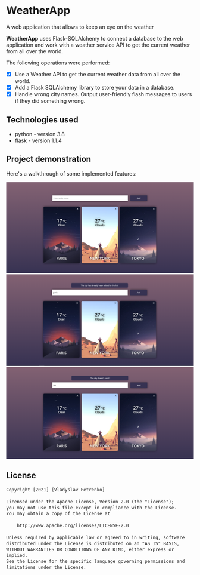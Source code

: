 # WeatherApp
A web application that allows to keep an eye on the weather

**WeatherApp** uses Flask-SQLAlchemy to connect a database to the web application and work with a weather service API to get the current weather from all over the world.

The following operations were performed:
* [x] Use a Weather API to get the current weather data from all over the world.
* [x] Add a Flask SQLAlchemy library to store your data in a database.
* [x] Handle wrong city names. Output user-friendly flash messages to users if they did something wrong.

## Technologies used

- python - version 3.8
- flask - version 1.1.4

## Project demonstration

Here's a walkthrough of some implemented features:


<img src='https://github.com/Vladpetr/WeatherApp/blob/master/Weather%20App/task/mainPage.png' title='Main Page' width='' />



<img src='https://github.com/Vladpetr/WeatherApp/blob/master/Weather%20App/task/added.png' title='Added' width='' />


<img src='https://github.com/Vladpetr/WeatherApp/blob/master/Weather%20App/task/NA.png' title='NA' width='' />

## License

    Copyright [2021] [Vladyslav Petrenko]

    Licensed under the Apache License, Version 2.0 (the "License");
    you may not use this file except in compliance with the License.
    You may obtain a copy of the License at

        http://www.apache.org/licenses/LICENSE-2.0

    Unless required by applicable law or agreed to in writing, software
    distributed under the License is distributed on an "AS IS" BASIS,
    WITHOUT WARRANTIES OR CONDITIONS OF ANY KIND, either express or implied.
    See the License for the specific language governing permissions and
    limitations under the License.

